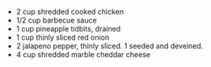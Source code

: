 * 2 cup shredded cooked chicken
* 1/2 cup barbecue sauce
* 1 cup pineapple tidbits, drained
* 1 cup thinly sliced red onion
* 2 jalapeno pepper, thinly sliced.  1 seeded and deveined.
* 4 cup shredded marble cheddar cheese


